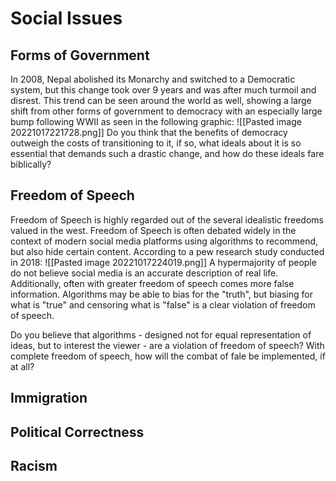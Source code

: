 # Social Issues
## Forms of Government
In 2008, Nepal abolished its Monarchy and switched to a Democratic system, but this change took over 9 years and was after much turmoil and disrest. This trend can be seen around the world as well, showing a large shift from other forms of government to democracy with an especially large bump following WWII as seen in the following graphic:
![[Pasted image 20221017221728.png]]
Do you think that the benefits of democracy outweigh the costs of transitioning to it, if so, what ideals about it is so essential that demands such a drastic change, and how do these ideals fare biblically?

## Freedom of Speech
Freedom of Speech is highly regarded out of the several idealistic freedoms valued in the west. Freedom of Speech is often debated widely in the context of modern social media platforms using algorithms to recommend, but also hide certain content. According to a pew research study conducted in 2018:
![[Pasted image 20221017224019.png]]
A hypermajority of people do not believe social media is an accurate description of real life. Additionally, often with greater freedom of speech comes more false information. Algorithms may be able to bias for the "truth", but biasing for what is "true" and censoring what is "false" is a clear violation of freedom of speech.

Do you believe that algorithms - designed not for equal representation of ideas, but to interest the viewer - are a violation of freedom of speech? With complete freedom of speech, how will the combat of fale be implemented, if at all?

## Immigration

## Political Correctness

## Racism
